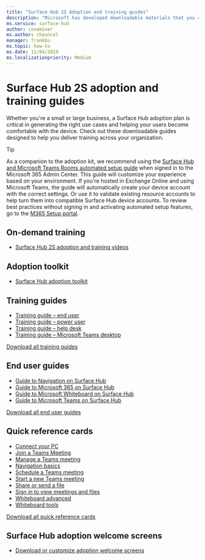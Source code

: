 ```yaml
---
title: "Surface Hub 2S Adoption and training guides"
description: "Microsoft has developed downloadable materials that you can make available for your users to aid in adoption of Surface Hub 2S."
ms.service: surface-hub
author: coveminer
ms.author: chauncel
manager: frankbu
ms.topic: how-to
ms.date: 11/04/2019
ms.localizationpriority: Medium
---
```


# Surface Hub 2S adoption and training guides

Whether you're a small or large business, a Surface Hub adoption plan is critical in generating the right use cases and helping your users become comfortable with the device. Check out these downloadable guides designed to help you deliver training across your organization.

> [!TIP]
> As a companion to the adoption kit, we recommend using the [Surface Hub and Microsoft Teams Rooms automated setup guide](https://go.microsoft.com/fwlink/?linkid=2221605) when signed in to the Microsoft 365 Admin Center. This guide will customize your experience based on your environment. If you're hosted in Exchange Online and using Microsoft Teams, the guide will automatically create your device account with the correct settings. Or use it to validate existing resource accounts to help turn them into compatible Surface Hub device accounts. To review best practices without signing in and activating automated setup features, go to the [M365 Setup portal](https://go.microsoft.com/fwlink/?linkid=2222648). 

## On-demand training

- [Surface Hub 2S adoption and training videos](surface-hub-2s-adoption-videos.md)

## Adoption toolkit

- [Surface Hub adoption toolkit](https://download.microsoft.com/download/c/9/0/c90182e9-93c1-48e7-aadb-540e32efea3d/SurfaceHubAdoptionToolKit.pdf)

## Training guides

- [Training guide – end user](https://download.microsoft.com/download/f/9/b/f9b2ddb9-e637-497d-bb04-41e3028ecad3/TrainingGuide-SurfaceHub2S-EndUser.pdf)
- [Training guide – power user](https://download.microsoft.com/download/4/4/f/44f931db-7f19-42c7-8195-1441326b9239/TrainingGuide-SurfaceHub2S-PowerUser.pdf)
- [Training guide – help desk](https://download.microsoft.com/download/e/9/7/e970f592-302b-427c-8177-335d71a6ddf4/TrainingGuide-SurfaceHub2S-HelpDesk.pdf)
- [Training guide – Microsoft Teams desktop](https://download.microsoft.com/download/6/0/0/600baec0-7fef-45f4-ab6e-bf869859e871/Guide-SurfaceHub2S-Teams.pptx)

[Download all training guides](https://download.microsoft.com/download/2/2/3/2234F70E-E65A-4790-93DF-F4C373A75B8E/SurfaceHub2S-TrainerGuides-July2019.zip)

## End user guides

- [Guide to Navigation on Surface Hub](https://download.microsoft.com/download/6/1/e/61eb291d-22b0-4948-a4d6-226ec9c9bbea/Guide-SurfaceHub2S-Navigation.pptx)
- [Guide to Microsoft 365 on Surface Hub](https://download.microsoft.com/download/2/f/4/2f440f10-1392-44d7-8342-790c052d67d9/Guide-SurfaceHub2S-Office365.pptx)
- [Guide to Microsoft Whiteboard on Surface Hub](https://download.microsoft.com/download/0/b/2/0b2ea829-1c02-4377-b80a-32d5148c6ccb/Guide-SurfaceHub2S-Whiteboard.pptx)
- [Guide to Microsoft Teams on Surface Hub](https://download.microsoft.com/download/6/0/0/600baec0-7fef-45f4-ab6e-bf869859e871/Guide-SurfaceHub2S-Teams.pptx)

[Download all end user guides](https://download.microsoft.com/download/E/7/F/E7FC6611-BB55-43E1-AF36-7BD5CE6E0FE0/SurfaceHub2S-EndUserGuides-July2019.zip)

## Quick reference cards

- [Connect your PC](downloads/QRCConnectYourPC.pdf) 
- [Join a Teams Meeting](https://download.microsoft.com/download/d/3/3/d33ecda8-61db-484c-9d7a-8325859585aa/QRCJoinTeamsMeeting.pdf)
- [Manage a Teams meeting](https://download.microsoft.com/download/b/d/7/bd7922e3-d0e5-4049-9523-92042da30031/QRCManageTeamsMeeting.pdf)
- [Navigation basics](https://download.microsoft.com/download/8/e/8/8e8df5ef-ae5f-4288-8967-9c6b49765538/QRCNavigationBasics.pdf)
- [Schedule a Teams meeting](https://download.microsoft.com/download/2/d/b/2dbcaf08-c317-4b19-8ff0-7d8f1fe5c021/QRCScheduleTeamsMeeting.pdf)
- [Start a new Teams meeting](https://download.microsoft.com/download/0/0/e/00e4e085-8853-4d48-ab68-b5ebdd69b27b/QRCStartNewTeamsMeeting.pdf)
- [Share or send a file](https://download.microsoft.com/download/e/3/6/e365208a-595c-4995-bd75-0f2ac44e363a/QRCShareSendFile.pdf)
- [Sign in to view meetings and files](https://download.microsoft.com/download/0/a/f/0af19f70-e238-4d7a-b451-477ab012a5a8/QRCSignInToViewMeetingsFiles.pdf)
- [Whiteboard advanced](https://download.microsoft.com/download/8/b/d/8bd999ad-8754-4f0b-9bb9-fa664a61212a/QRCWhiteboardAdvanced.pdf)
- [Whiteboard tools](https://download.microsoft.com/download/a/d/a/ada60a48-77ea-472c-80e7-eb25585a5302/QRCWhiteboardTools.pdf)

[Download all quick reference cards](https://download.microsoft.com/download/E/7/F/E7FC6611-BB55-43E1-AF36-7BD5CE6E0FE0/SurfaceHub2S-EndUserGuides-July2019.zip)

## Surface Hub adoption welcome screens

- [Download or customize adoption welcome screens](surface-hub-2s-adoption-welcome-screens.md)